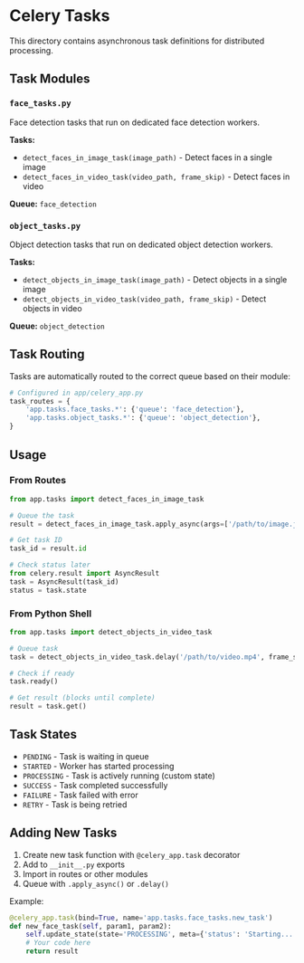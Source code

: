 # Celery Tasks

This directory contains asynchronous task definitions for distributed processing.

## Task Modules

### `face_tasks.py`
Face detection tasks that run on dedicated face detection workers.

**Tasks:**
- `detect_faces_in_image_task(image_path)` - Detect faces in a single image
- `detect_faces_in_video_task(video_path, frame_skip)` - Detect faces in video

**Queue:** `face_detection`

### `object_tasks.py`
Object detection tasks that run on dedicated object detection workers.

**Tasks:**
- `detect_objects_in_image_task(image_path)` - Detect objects in a single image
- `detect_objects_in_video_task(video_path, frame_skip)` - Detect objects in video

**Queue:** `object_detection`

## Task Routing

Tasks are automatically routed to the correct queue based on their module:

```python
# Configured in app/celery_app.py
task_routes = {
    'app.tasks.face_tasks.*': {'queue': 'face_detection'},
    'app.tasks.object_tasks.*': {'queue': 'object_detection'},
}
```

## Usage

### From Routes
```python
from app.tasks import detect_faces_in_image_task

# Queue the task
result = detect_faces_in_image_task.apply_async(args=['/path/to/image.jpg'])

# Get task ID
task_id = result.id

# Check status later
from celery.result import AsyncResult
task = AsyncResult(task_id)
status = task.state
```

### From Python Shell
```python
from app.tasks import detect_objects_in_video_task

# Queue task
task = detect_objects_in_video_task.delay('/path/to/video.mp4', frame_skip=5)

# Check if ready
task.ready()

# Get result (blocks until complete)
result = task.get()
```

## Task States

- `PENDING` - Task is waiting in queue
- `STARTED` - Worker has started processing
- `PROCESSING` - Task is actively running (custom state)
- `SUCCESS` - Task completed successfully
- `FAILURE` - Task failed with error
- `RETRY` - Task is being retried

## Adding New Tasks

1. Create new task function with `@celery_app.task` decorator
2. Add to `__init__.py` exports
3. Import in routes or other modules
4. Queue with `.apply_async()` or `.delay()`

Example:
```python
@celery_app.task(bind=True, name='app.tasks.face_tasks.new_task')
def new_face_task(self, param1, param2):
    self.update_state(state='PROCESSING', meta={'status': 'Starting...'})
    # Your code here
    return result
```
